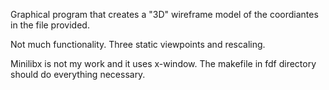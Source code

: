 Graphical program that creates a "3D" wireframe model of the coordiantes in the file provided.

Not much functionality. Three static viewpoints and rescaling.

Minilibx is not my work and it uses x-window. The makefile in fdf directory should do everything necessary.
